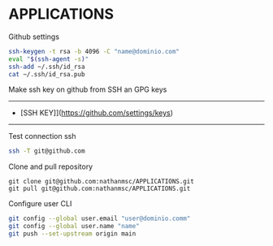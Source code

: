 # APPLICATIONS

Github settings

```sh
ssh-keygen -t rsa -b 4096 -C "name@dominio.com"
eval "$(ssh-agent -s)"
ssh-add ~/.ssh/id_rsa
cat ~/.ssh/id_rsa.pub
```
Make ssh key on github from SSH an GPG keys

---
- [SSH KEY]](https://github.com/settings/keys)
---

Test connection ssh

```sh
ssh -T git@github.com
```

Clone and pull repository

```git
git clone git@github.com:nathanmsc/APPLICATIONS.git
git pull git@github.com:nathanmsc/APPLICATIONS.git
```

Configure user CLI

```sh
git config --global user.email "user@dominio.comm"
git config --global user.name "name"
git push --set-upstream origin main
```


